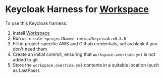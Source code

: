 # Keycloak Harness for [Workspace]

To use this Keycloak harness:

1. Install [Workspace]
2. Run `ws create <projectName> inviqa/keycloak:v0.3.0`
3. Fill in project-specific AWS and Github credentials, set as blank if you don't need them
4. Create an initial commit, ensuring that `workspace.override.yml` is not added to git.
5. Store the `workspace.override.yml` contents in a suitable location (such as LastPass).

[Workspace]:https://github.com/my127/workspace
